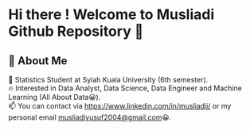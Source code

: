 Hi there ! Welcome to Musliadi Github Repository 👋 [](https://user-images.githubusercontent.com/18350557/176309783-0785949b-9127-417c-8b55-ab5a4333674e.gif)
================================================================================================================================


## 🚀 About Me

🔭 Statistics Student at Syiah Kuala University (6th semester). <br>
🔥 Interested in Data Analyst, Data Science, Data Engineer and Machine Learning (All About Data😀). <br>
📫 You can contact via https://www.linkedin.com/in/musliadii/ or my personal email musliadiyusuf2004@gmail.com😀.

